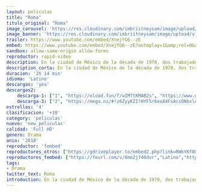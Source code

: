 ```yaml
---
layout: peliculas
title: "Roma"
titulo_original: "Roma"
image_carousel: 'https://res.cloudinary.com/imbriitneysam/image/upload/v1545878577/roma-poster-min.jpg'
image_banner: 'https://res.cloudinary.com/imbriitneysam/image/upload/v1545878579/roma-banner-min.jpg'
trailer: https://www.youtube.com/embed/XnejYG6--zE
embed: https://www.youtube.com/embed/XnejYG6--zE?autoplay=1&amp;rel=0&amp;hd=1&border=0&wmode=opaque&enablejsapi=1&modestbranding=1&controls=1&showinfo=0
sandbox: allow-same-origin allow-forms
reproductor: rapid-video
description: En la ciudad de México de la década de 1970, dos trabajadoras domésticas ayudan a una madre de cuatro hijos mientras su esposo está ausente por un período prolongado.
description_corta: En la ciudad de México de la década de 1970, dos trabajadoras domésticas ayudan a una madre de cuatro hijos mientras su esposo está ausente por un período prolongado.
duracion: '2h 14 min'
idioma: 'Latino'
descargas: 'yes'
descargas2:
    descarga-1: ["1", "https://oload.fun/f/wIMTtKMAB2s", "https://www.google.com/s2/favicons?domain=openload.co","OpenLoad","https://res.cloudinary.com/imbriitneysam/image/upload/v1541473684/mexico.png", "Latino", "Full HD"]
    descarga-3: ["2", "https://mega.nz/#!z6ZyyKZI!HYF5r6ex84FsAcsONbxlA3o7A1Ji4h375CD4qzfEC4Y", "https://www.google.com/s2/favicons?domain=mega.nz","Mega","https://res.cloudinary.com/imbriitneysam/image/upload/v1541473684/mexico.png", "Latino", "Full HD"]
estrellas: '4'
clasificacion: '+10'
category: 'peliculas'
nuevo: 'new_peliculas'
calidad: 'Full HD'
genero: Drama
anio: '2018'
reproductor: 'fembed'
reproductores_otros: ["https://gdriveplayer.to/embed2.php?link=RWkYKf082nBDpG774cM6KwVEdGIHi3e%252BcC646s2IGfXDFEz95DE8q5EzOKGo8hvaUTshVOfb5AsSzATS%252Fad0bUmIXd1s2WMe2rfb%252F1o8EgSmqHdy5%252BADYAE3KnQPUzoyUfzGDYHthlqTFVajK7tnVH7EfxvRKKaFODFN5JUhmUamtzEQM5k3ZrGKSqwi5734kJgH3%252BX3%252Buiptqui2qrh%252Bn","Latino"]
reproductores_fembed: ["https://feurl.com/v/6mo2j740dvr","Latino","https://www.fembed.com/v/mzok32mqz19","Latino","https://www.fembed.com/v/8g9dwg6qpvy","Latino","https://animekao.xyz/v/lnzmlhndq167x45","Latino","https://jplayer.club/v/3znegsmp8l50-27","Latino"]
tags:
- Drama
twitter_text: Roma
introduction: En la ciudad de México de la década de 1970, dos trabajadoras domésticas ayudan a una madre de cuatro hijos mientras su esposo está ausente por un período prolongado.
---
```



 







